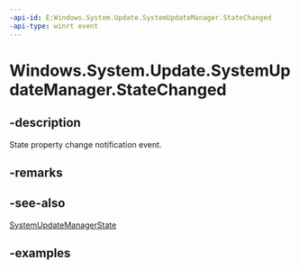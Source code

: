 ```yaml
---
-api-id: E:Windows.System.Update.SystemUpdateManager.StateChanged
-api-type: winrt event
---
```


<!-- Event syntax.
static public event EventHandler StateChanged<object>
-->

# Windows.System.Update.SystemUpdateManager.StateChanged

## -description
State property change notification event.

## -remarks

## -see-also
[SystemUpdateManagerState](systemupdatemanagerstate.md)

## -examples

